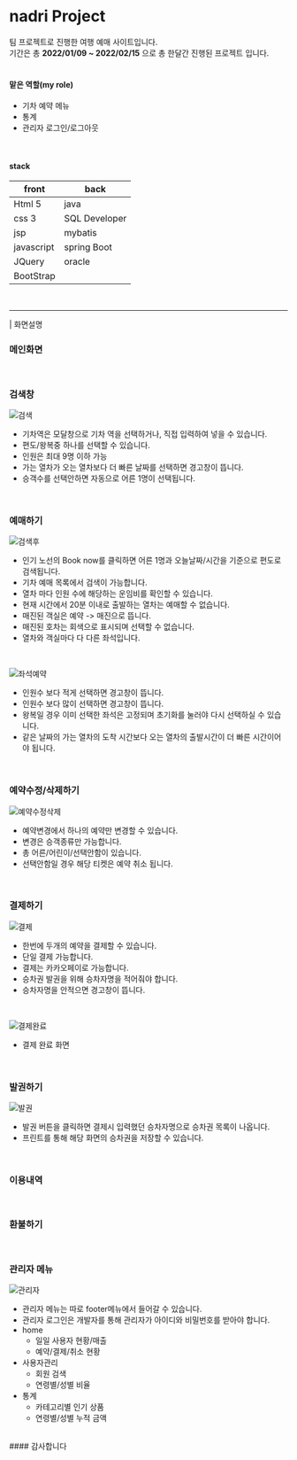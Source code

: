 # nadri Project

팀 프로젝트로 진행한 여행 예매 사이트입니다.   
기간은 총 **2022/01/09 ~ 2022/02/15** 으로 총 한달간 진행된 프로젝트 입니다.  
</br>

#### 맡은 역할(my role)
+ 기차 예약 메뉴
+ 통계
+ 관리자 로그인/로그아웃
</br>

#### stack

|front|back   |
|-----|-------|
|Html 5 |java   |
|css 3 |SQL Developer |
|jsp  |mybatis|
|javascript|spring Boot|
|JQuery|oracle|
|BootStrap|

</br>
  
  
---
| 화면설명
### 메인화면
  
</br>
  

### 검색창
![검색](https://user-images.githubusercontent.com/92537000/155129274-09f64fb6-04b9-4a9b-bdf5-09722c321943.gif)

+ 기차역은 모달창으로 기차 역을 선택하거나, 직접 입력하여 넣을 수 있습니다.
+ 편도/왕복중 하나를 선택할 수 있습니다.
+ 인원은 최대 9명 이하 가능
+ 가는 열차가 오는 열차보다 더 빠른 날짜를 선택하면 경고창이 뜹니다.
+ 승객수를 선택안하면 자동으로 어른 1명이 선택됩니다.
  
</br>
  
### 예매하기
![검색후](https://user-images.githubusercontent.com/92537000/155130084-313de715-b02e-4f90-8a1b-44677c45e5dd.gif)

+ 인기 노선의 Book now를 클릭하면 어른 1명과 오늘날짜/시간을 기준으로 편도로 검색됩니다.
+ 기차 예매 목록에서 검색이 가능합니다.
+ 열차 마다 인원 수에 해당하는 운임비를 확인할 수 있습니다.
+ 현재 시간에서 20분 이내로 출발하는 열차는 예매할 수 없습니다.
+ 매진된 객실은 예약 -> 매진으로 뜹니다.
+ 매진된 호차는 회색으로 표시되며 선택할 수 없습니다.
+ 열차와 객실마다 다 다른 좌석입니다.
  
</br>
  
![좌석예약](https://user-images.githubusercontent.com/92537000/155130838-f92b7603-93a0-486d-954a-8588a66b0d41.gif)

+ 인원수 보다 적게 선택하면 경고창이 뜹니다.
+ 인원수 보다 많이 선택하면 경고창이 뜹니다.
+ 왕복일 경우 이미 선택한 좌석은 고정되며 초기화를 눌러야 다시 선택하실 수 있습니다.
+ 같은 날짜의 가는 열차의 도착 시간보다 오는 열차의 출발시간이 더 빠른 시간이어야 됩니다. 
  
</br>
  
### 예약수정/삭제하기

![예약수정삭제](https://user-images.githubusercontent.com/92537000/155131463-ee32b24d-dd13-413b-b4bc-450cffe690b6.gif)

+ 예약변경에서 하나의 예약만 변경할 수 있습니다.
+ 변경은 승객종류만 가능합니다.
+ 총 어른/어린이/선택안함이 있습니다.
+ 선택안함일 경우 해당 티켓은 예약 취소 됩니다.
  
</br>
  
### 결제하기

![결제](https://user-images.githubusercontent.com/92537000/155131781-cda70252-1225-4645-899a-c96aaa973e6b.gif)

+ 한번에 두개의 예약을 결제할 수 있습니다.
+ 단일 결제 가능합니다.
+ 결제는 카카오페이로 가능합니다.
+ 승차권 발권을 위해 승차자명을 적어줘야 합니다.
+ 승차자명을 안적으면 경고창이 뜹니다.
  
</br>
  
![결제완료](https://user-images.githubusercontent.com/92537000/155132085-5067a89f-5334-449e-9861-cb9cfabf33fc.gif)

+ 결제 완료 화면
  
</br>
  
### 발권하기

![발권](https://user-images.githubusercontent.com/92537000/155132274-e421209b-4ecf-4e17-b0a4-863368dca0f9.gif)

+ 발권 버튼을 클릭하면 결제시 입력했던 승차자명으로 승차권 목록이 나옵니다.
+ 프린트를 통해 해당 화면의 승차권을 저장할 수 있습니다.
  
</br>
  
### 이용내역

  
</br>
  
### 환불하기

  
</br>
  
### 관리자 메뉴

![관리자](https://user-images.githubusercontent.com/92537000/155132488-13842a56-a836-4d3e-8388-ec3bbc3403c5.gif)

+ 관리자 메뉴는 따로 footer메뉴에서 들어갈 수 있습니다.
+ 관리자 로그인은 개발자를 통해 관리자가 아이디와 비밀번호를 받아야 합니다.
+ home
    + 일일 사용자 현황/매출
    + 예약/결제/취소 현황
+ 사용자관리 
    + 회원 검색
    + 연령별/성별 비율
+ 통계
    + 카테고리별 인기 상품
    + 연령별/성별 누적 금액

</br>
#### 감사합니다
